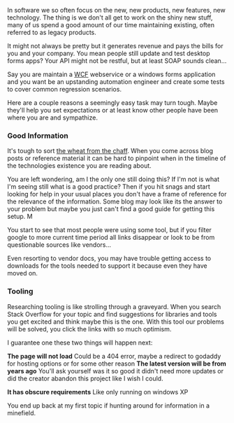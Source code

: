 In software we so often focus on the new, new products, new features, new technology. The thing is we don't all get to work on the shiny new stuff, many of us spend a good amount of our time maintaining existing, often referred to as legacy products. 

It might not always be pretty but it generates revenue and pays the bills for you and your company. You mean people still update and test desktop forms apps? Your API might not be restful, but at least SOAP sounds clean...

Say you are maintain a [WCF](https://msdn.microsoft.com/en-us/library/ms731082(v=vs.110).aspx) webservice or a windows forms application and you want be an upstanding automation engineer and create some tests to cover common regression scenarios. 

Here are a couple reasons a seemingly easy task may turn tough. Maybe they'll help you set expectations or at least know other people have been where you are and sympathize. 

### Good Information

It's tough to sort [the wheat from the chaff](https://en.wikipedia.org/wiki/Chaff). When you come across blog posts or reference material it can be hard to pinpoint when in the timeline of the technologies existence you are reading about. 

You are left wondering, am I the only one still doing this? If I'm not is what I'm seeing still what is a good practice? Then if you hit snags and start looking for help in your usual places you don't have a frame of reference for the relevance of the information. Some blog may look like its the answer to your problem but maybe you just can't find a good guide for getting this setup. M 

You start to see that most people were using some tool, but if you filter google to more current time period all links disappear or look to be from questionable sources like vendors...

Even resorting to vendor docs, you may have trouble getting access to downloads for the tools needed to support it because even they have moved on.

### Tooling

Researching tooling is like strolling through a graveyard. When you search Stack Overflow for your topic and find suggestions for libraries and tools you get excited and think maybe this is the one. With this tool our problems will be solved, you click the links with so much optimism. 

I guarantee one these two things will happen next: 

**The page will not load** Could be a 404 error, maybe a redirect to godaddy for hosting options or for some other reason 
**The latest version will be from years ago** You'll ask yourself was it so good it didn't need more updates or did the creator abandon this project like I wish I could.

**It has obscure requirements** Like only running on windows XP

You end up back at my first topic if hunting around for information in a minefield.







